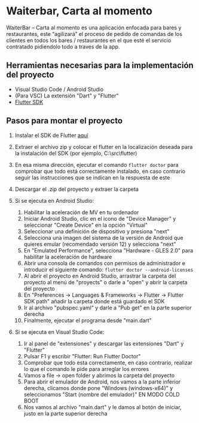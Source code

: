 # Waiterbar, Carta al momento

WaiterBar – Carta al momento es una aplicación enfocada para bares y restaurantes, este “agilizará” el proceso de pedido de comandas de los clientes en todos los bares / restaurantes en el que esté el servicio contratado pidiendolo todo a traves de la app.
## Herramientas necesarias para la implementación del proyecto

- Visual Studio Code / Android Studio
- (Para VSC) La extensión "Dart" y "Flutter"
- [Flutter SDK](https://docs.flutter.dev/get-started/install/windows)
## Pasos para montar el proyecto
1. Instalar el SDK de Flutter [aquí](https://storage.googleapis.com/flutter_infra_release/releases/stable/windows/flutter_windows_3.10.4-stable.zip)
2. Extraer el archivo zip y colocar el flutter en la localización deseada para la instalación del SDK (por ejemplo, C:\src\flutter)
3. En esa misma dirección, ejecutar el comando `flutter doctor` para comprobar que todo está correctamente instalado, en caso contrario seguir las instrucciones que se indican en la respuesta de este
4. Descargar el .zip del proyecto y extraer la carpeta
   
5. Si se ejecuta en Android Studio:
   
   1. Habilitar la aceleración de MV en tu ordenador
   2. Iniciar Android Studio, clic en el icono de "Device Manager" y seleccionar "Create Device" en la opción "Virtual"
   3. Seleccionar una definición de dispositivo y presiona "next"
   4. Selecciona una imagen del sistema de la versión de Android que quieres emular (recomendado versión 12) y selecciona "next"
   5. En "Emulated Performance", selecciona "Hardware - GLES 2.0" para habilitar la aceleración de hardware
   6. Abrir una consola de comandos con permisos de administrador e introducir el siguiente comando: `flutter doctor --android-licenses`
   7. Al abrir el proyecto en Android Studio, arrastrar la carpeta del proyecto al menú de "proyects" o darle a "open" y abrir la carpeta del proyecto
   8. En "Preferences -> Languages & Frameworks -> Flutter -> Flutter SDK path" añadir la carpeta donde está guardado el SDK
   9. Ir al archivo "pubspec.yaml" y darle a "Pub get" en la parte superior derecha
   10. Finalmente, ejecutar el programa desde "main.dart"
   
6. Si se ejecuta en Visual Studio Code:
   
   1. Ir al panel de "extensiones" y descargar las extensiones "Dart" y "Flutter"
   2. Pulsar F1 y escribir "Flutter: Run Flutter Doctor"
   3. Comprobar que todo esta correctamente, en caso contrario, realizar lo que el comando le pide para arreglar los errores
   4. Vamos a file -> open folder y abrimos la carpeta del proyecto
   5. Para abrir el emulador de Android, nos vamos a la parte inferior derecha, clicamos donde pone "Windows (windows-x64)" y seleccionamos "Start (nombre del emulador)" EN MODO COLD BOOT
   6. Nos vamos al archivo "main.dart" y le damos al botón de iniciar, justo en la parte superior derecha
